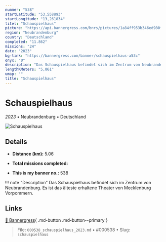 ```yaml
---
nummer: "538"
startLatitude: "53,558893"
startLongitude: "13,261834"
titel: "Schauspielhaus"
picture: "https://api.bannergress.com/bnrs/pictures/1a84ff953b346ed980f83a30166ab1a2"
region: "Neubrandenburg"
country: "Deutschland"
completed: "11.862"
missions: "24"
date: "2023"
bg-link: "https://bannergress.com/banner/schauspielhaus-a53c"
onyx: "0"
description: "Das Schauspielhaus befindet sich im Zentrum von Neubrandenburg. Es ist das älteste erhaltene Theater von Mecklenburg Vorpommern."
lengthKMeters: "5,061"
umap: ""
title: "Schauspielhaus"
---
```

# Schauspielhaus

*2023* • Neubrandenburg • Deutschland

![Schauspielhaus](https://api.bannergress.com/bnrs/pictures/1a84ff953b346ed980f83a30166ab1a2)

## Details
- **Distance (km):** 5.06

- **Total missions completed:** 
- **This is my banner no.:** 538


!!! note "Description"
    Das Schauspielhaus befindet sich im Zentrum von Neubrandenburg. Es ist das älteste erhaltene Theater von Mecklenburg Vorpommern.



## Links
[🔗 Bannergress](https://bannergress.com/banner/schauspielhaus-a53c){ .md-button .md-button--primary }



> File: `000538_schauspielhaus_2023.md` • #000538 • Slug: `schauspielhaus`
